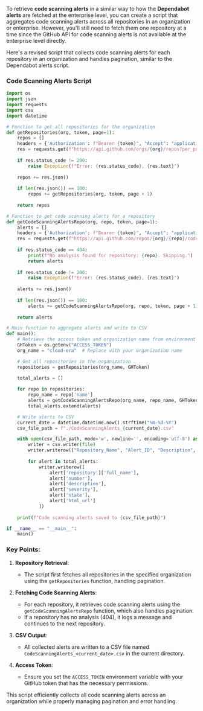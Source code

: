 To retrieve **code scanning alerts** in a similar way to how the **Dependabot alerts** are fetched at the enterprise level, you can create a script that aggregates code scanning alerts across all repositories in an organization or enterprise. However, you'll still need to fetch them one repository at a time since the GitHub API for code scanning alerts is not available at the enterprise level directly.

Here's a revised script that collects code scanning alerts for each repository in an organization and handles pagination, similar to the Dependabot alerts script.

### Code Scanning Alerts Script

```python
import os
import json
import requests
import csv
import datetime

# Function to get all repositories for the organization
def getRepositories(org, token, page=1):
    repos = []
    headers = {'Authorization': f"Bearer {token}", "Accept": "application/vnd.github+json"}
    res = requests.get(f"https://api.github.com/orgs/{org}/repos?per_page=100&page={page}", headers=headers)
    
    if res.status_code != 200:
        raise Exception(f"Error: {res.status_code}, {res.text}")
    
    repos += res.json()
    
    if len(res.json()) == 100:
        repos += getRepositories(org, token, page + 1)
    
    return repos

# Function to get code scanning alerts for a repository
def getCodeScanningAlertsRepo(org, repo, token, page=1):
    alerts = []
    headers = {'Authorization': f"Bearer {token}", "Accept": "application/vnd.github+json"}
    res = requests.get(f"https://api.github.com/repos/{org}/{repo}/code-scanning/alerts?per_page=100&page={page}", headers=headers)
    
    if res.status_code == 404:
        print(f"No analysis found for repository: {repo}. Skipping.")
        return alerts
    
    if res.status_code != 200:
        raise Exception(f"Error: {res.status_code}, {res.text}")
    
    alerts += res.json()
    
    if len(res.json()) == 100:
        alerts += getCodeScanningAlertsRepo(org, repo, token, page + 1)
    
    return alerts

# Main function to aggregate alerts and write to CSV
def main():
    # Retrieve the access token and organization name from environment variables or hardcode them
    GHToken = os.getenv("ACCESS_TOKEN")
    org_name = "cloud-era"  # Replace with your organization name

    # Get all repositories in the organization
    repositories = getRepositories(org_name, GHToken)

    total_alerts = []
    
    for repo in repositories:
        repo_name = repo['name']
        alerts = getCodeScanningAlertsRepo(org_name, repo_name, GHToken)
        total_alerts.extend(alerts)

    # Write alerts to CSV
    current_date = datetime.datetime.now().strftime("%m-%d-%Y")
    csv_file_path = f"./CodeScanningAlerts_{current_date}.csv"

    with open(csv_file_path, mode='w', newline='', encoding='utf-8') as file:
        writer = csv.writer(file)
        writer.writerow(["Repository_Name", "Alert_ID", "Description", "Severity", "State", "URL"])
        
        for alert in total_alerts:
            writer.writerow([
                alert['repository']['full_name'],
                alert['number'],
                alert['description'],
                alert['severity'],
                alert['state'],
                alert['html_url']
            ])
    
    print(f"Code scanning alerts saved to {csv_file_path}")

if __name__ == "__main__":
    main()
```

### Key Points:
1. **Repository Retrieval**:
   - The script first fetches all repositories in the specified organization using the `getRepositories` function, handling pagination.

2. **Fetching Code Scanning Alerts**:
   - For each repository, it retrieves code scanning alerts using the `getCodeScanningAlertsRepo` function, which also handles pagination.
   - If a repository has no analysis (404), it logs a message and continues to the next repository.

3. **CSV Output**:
   - All collected alerts are written to a CSV file named `CodeScanningAlerts_<current_date>.csv` in the current directory.

4. **Access Token**:
   - Ensure you set the `ACCESS_TOKEN` environment variable with your GitHub token that has the necessary permissions.

This script efficiently collects all code scanning alerts across an organization while properly managing pagination and error handling.
